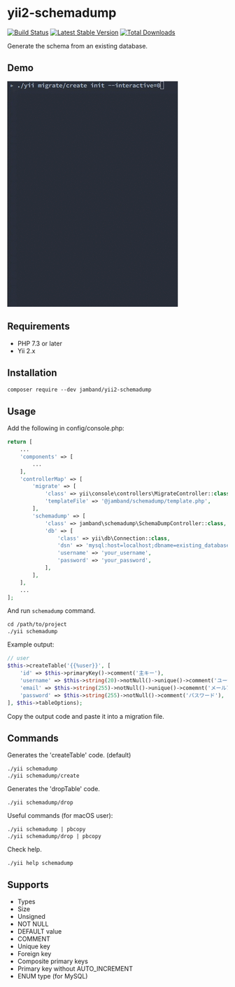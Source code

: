 # yii2-schemadump

[![Build Status](https://github.com/jamband/yii2-schemadump/workflows/tests/badge.svg)](https://github.com/jamband/yii2-schemadump/actions?workflow=tests) [![Latest Stable Version](https://img.shields.io/packagist/v/jamband/yii2-schemadump)](https://packagist.org/packages/jamband/yii2-schemadump) [![Total Downloads](https://img.shields.io/packagist/dt/jamband/yii2-schemadump)](https://packagist.org/packages/jamband/yii2-schemadump)

Generate the schema from an existing database.

## Demo

![gif](https://raw.githubusercontent.com/jamband/jamband.github.io/master/images/yii2-schemadump.gif)

## Requirements

- PHP 7.3 or later
- Yii 2.x

## Installation

```
composer require --dev jamband/yii2-schemadump
```

## Usage

Add the following in config/console.php:

```php
return [
    ...
    'components' => [
        ...
    ],
    'controllerMap' => [
        'migrate' => [
            'class' => yii\console\controllers\MigrateController::class,
            'templateFile' => '@jamband/schemadump/template.php',
        ],
        'schemadump' => [
            'class' => jamband\schemadump\SchemaDumpController::class,
            'db' => [
                'class' => yii\db\Connection::class,
                'dsn' => 'mysql:host=localhost;dbname=existing_database_name',
                'username' => 'your_username',
                'password' => 'your_password',
            ],
        ],
    ],
    ...
];
```

And run `schemadump` command.

```
cd /path/to/project
./yii schemadump
```

Example output:

```php
// user
$this->createTable('{{%user}}', [
    'id' => $this->primaryKey()->comment('主キー'),
    'username' => $this->string(20)->notNull()->unique()->comment('ユーザ名'),
    'email' => $this->string(255)->notNull()->unique()->comemnt('メールアドレス'),
    'password' => $this->string(255)->notNull()->comment('パスワード'),
], $this->tableOptions);
```

Copy the output code and paste it into a migration file.

## Commands

Generates the 'createTable' code. (default)

```
./yii schemadump
./yii schemadump/create
```

Generates the 'dropTable' code.

```
./yii schemadump/drop
```

Useful commands (for macOS user):

```
./yii schemadump | pbcopy
./yii schemadump/drop | pbcopy
```

Check help.

```
./yii help schemadump
```

## Supports

- Types
- Size
- Unsigned
- NOT NULL
- DEFAULT value
- COMMENT
- Unique key
- Foreign key
- Composite primary keys
- Primary key without AUTO_INCREMENT
- ENUM type (for MySQL)
